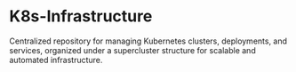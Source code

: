# K8s-Infrastructure
Centralized repository for managing Kubernetes clusters, deployments, and services, organized under a supercluster structure for scalable and automated infrastructure.
